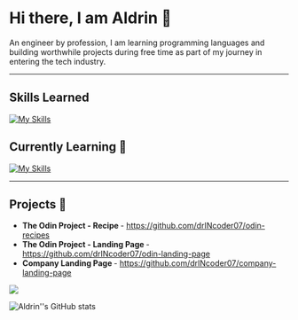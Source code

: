 <!--
**drINcoder07/drINcoder07** is a ✨ _special_ ✨ repository because its `README.md` (this file) appears on your GitHub profile.
-->

# Hi there, I am Aldrin 👋

An engineer by profession, I am learning programming languages and building worthwhile projects during free time as part of my journey in entering the tech industry.

---

## Skills Learned

[![My Skills](https://skillicons.dev/icons?i=js,html,css,autocad,py)](https://skillicons.dev)

## Currently Learning 🌱

[![My Skills](https://skillicons.dev/icons?i=java,js,php,jquery,mysql,react)](https://skillicons.dev)

---

## Projects 🔭

- <strong>The Odin Project - Recipe </strong> - https://github.com/drINcoder07/odin-recipes
- <strong>The Odin Project - Landing Page </strong> - https://github.com/drINcoder07/odin-landing-page
- <strong>Company Landing Page </strong>- https://github.com/drINcoder07/company-landing-page

![](https://komarev.com/ghpvc/?username=drINcoder07&style=for-the-badge&color=76ba1b)

![Aldrin''s GitHub stats](https://github-readme-stats.vercel.app/api?username=drINcoder07&show_icons=true&title_color=1e5631)

<!-- Here are some ideas to get you started:

- 🔭 I’m currently working on ...
- 🌱 I’m currently learning ...
- 👯 I’m looking to collaborate on ...
- 🤔 I’m looking for help with ...
- 💬 Ask me about ...
- 📫 How to reach me: ...
- 😄 Pronouns: ...
- ⚡ Fun fact: ...
-->
